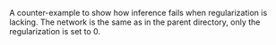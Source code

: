 A counter-example to show how inference fails when regularization is lacking.
The network is the same as in the parent directory, only the regularization is 
set to 0.
